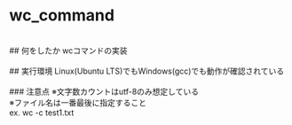 # wc_command
<br>
## 何をしたか
wcコマンドの実装<br>
<br>
## 実行環境
Linux(Ubuntu LTS)でもWindows(gcc)でも動作が確認されている<br>
<br>
### 注意点
※文字数カウントはutf-8のみ想定している<br>
※ファイル名は一番最後に指定すること<br>
ex. wc -c test1.txt
